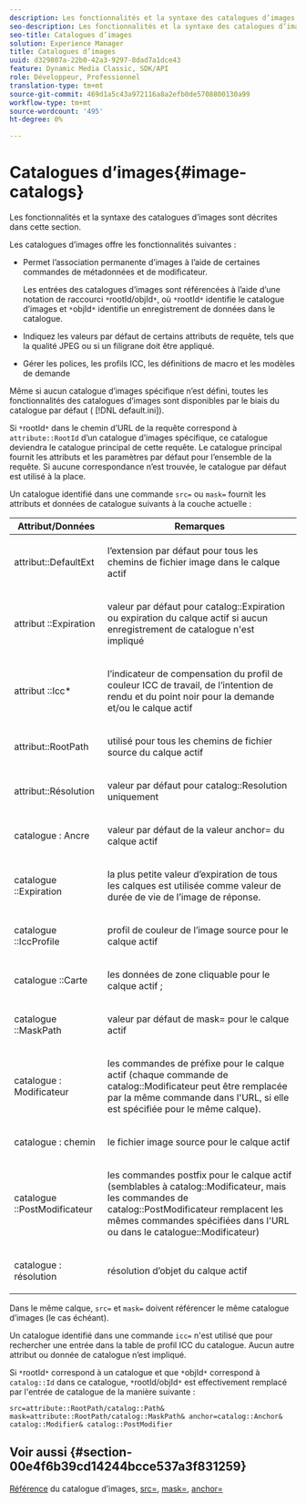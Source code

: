 ```yaml
---
description: Les fonctionnalités et la syntaxe des catalogues d’images sont décrites dans cette section.
seo-description: Les fonctionnalités et la syntaxe des catalogues d’images sont décrites dans cette section.
seo-title: Catalogues d’images
solution: Experience Manager
title: Catalogues d’images
uuid: d329807a-22b0-42a3-9297-8dad7a1dce43
feature: Dynamic Media Classic, SDK/API
role: Développeur, Professionnel
translation-type: tm+mt
source-git-commit: 469d1a5c43a972116a8a2efb0de5708800130a99
workflow-type: tm+mt
source-wordcount: '495'
ht-degree: 0%

---
```



# Catalogues d’images{#image-catalogs}

Les fonctionnalités et la syntaxe des catalogues d’images sont décrites dans cette section.

Les catalogues d’images offre les fonctionnalités suivantes :

* Permet l’association permanente d’images à l’aide de certaines commandes de métadonnées et de modificateur.

   Les entrées des catalogues d’images sont référencées à l’aide d’une notation de raccourci `*`rootId/objId`*`, où `*`rootId`*` identifie le catalogue d’images et `*`objId`*` identifie un enregistrement de données dans le catalogue.
* Indiquez les valeurs par défaut de certains attributs de requête, tels que la qualité JPEG ou si un filigrane doit être appliqué.
* Gérer les polices, les profils ICC, les définitions de macro et les modèles de demande

Même si aucun catalogue d’images spécifique n’est défini, toutes les fonctionnalités des catalogues d’images sont disponibles par le biais du catalogue par défaut ( [!DNL default.ini]).

Si `*`rootId`*` dans le chemin d’URL de la requête correspond à `attribute::RootId` d’un catalogue d’images spécifique, ce catalogue deviendra le catalogue principal de cette requête. Le catalogue principal fournit les attributs et les paramètres par défaut pour l’ensemble de la requête. Si aucune correspondance n’est trouvée, le catalogue par défaut est utilisé à la place.

Un catalogue identifié dans une commande `src=` ou `mask=` fournit les attributs et données de catalogue suivants à la couche actuelle :

<table id="table_D3FA66EA5D054745900DE5A120885AA8"> 
 <thead> 
  <tr> 
   <th class="entry"> <b> Attribut/Données</b> </th> 
   <th class="entry"> <b> Remarques</b> </th> 
  </tr> 
 </thead>
 <tbody> 
  <tr> 
   <td> <p> <span class="codeph"> attribut::DefaultExt</span> </p> </td> 
   <td> <p> l’extension par défaut pour tous les chemins de fichier image dans le calque actif </p> </td> 
  </tr> 
  <tr> 
   <td> <p> <span class="codeph"> attribut ::Expiration</span> </p> </td> 
   <td> <p> valeur par défaut pour <span class="codeph"> catalog::Expiration</span> ou expiration du calque actif si aucun enregistrement de catalogue n'est impliqué </p> </td> 
  </tr> 
  <tr> 
   <td> <p> <span class="codeph"> attribut ::Icc*</span> </p> </td> 
   <td> <p> l’indicateur de compensation du profil de couleur ICC de travail, de l’intention de rendu et du point noir pour la demande et/ou le calque actif </p> </td> 
  </tr> 
  <tr> 
   <td> <p> <span class="codeph"> attribut::RootPath</span> </p> </td> 
   <td> <p> utilisé pour tous les chemins de fichier source du calque actif </p> </td> 
  </tr> 
  <tr> 
   <td> <p> <span class="codeph"> attribut::Résolution</span> </p> </td> 
   <td> <p> valeur par défaut pour <span class="codeph"> catalog::Resolution</span> uniquement </p> </td> 
  </tr> 
  <tr> 
   <td> <p> <span class="codeph"> catalogue : Ancre</span> </p> </td> 
   <td> <p> valeur par défaut de la valeur <span class="codeph"> anchor=</span> du calque actif </p> </td> 
  </tr> 
  <tr> 
   <td> <p> <span class="codeph"> catalogue ::Expiration</span> </p> </td> 
   <td> <p> la plus petite valeur d’expiration de tous les calques est utilisée comme valeur de durée de vie de l’image de réponse. </p> </td> 
  </tr> 
  <tr> 
   <td> <p> <span class="codeph"> catalogue ::IccProfile</span> </p> </td> 
   <td> <p> profil de couleur de l’image source pour le calque actif </p> </td> 
  </tr> 
  <tr> 
   <td> <p> <span class="codeph"> catalogue ::Carte</span> </p> </td> 
   <td> <p> les données de zone cliquable pour le calque actif ; </p> </td> 
  </tr> 
  <tr> 
   <td> <p> <span class="codeph"> catalogue ::MaskPath</span> </p> </td> 
   <td> <p> valeur par défaut de <span class="codeph"> mask=</span> pour le calque actif </p> </td> 
  </tr> 
  <tr> 
   <td> <p> <span class="codeph"> catalogue : Modificateur</span> </p> </td> 
   <td> <p> les commandes de préfixe pour le calque actif (chaque commande de <span class="codeph"> catalog::Modificateur</span> peut être remplacée par la même commande dans l'URL, si elle est spécifiée pour le même calque). </p> </td> 
  </tr> 
  <tr> 
   <td> <p> <span class="codeph"> catalogue : chemin</span> </p> </td> 
   <td> <p> le fichier image source pour le calque actif </p> </td> 
  </tr> 
  <tr> 
   <td> <p> <span class="codeph"> catalogue ::PostModificateur</span> </p> </td> 
   <td> <p> les commandes postfix pour le calque actif (semblables à <span class="codeph"> catalog::Modificateur</span>, mais les commandes de <span class="codeph"> catalog::PostModificateur</span> remplacent les mêmes commandes spécifiées dans l'URL ou dans le <span class="codeph"> catalogue::Modificateur</span>) </p> </td> 
  </tr> 
  <tr> 
   <td> <p> <span class="codeph"> catalogue : résolution</span> </p> </td> 
   <td> <p> résolution d’objet du calque actif </p> </td> 
  </tr> 
 </tbody> 
</table>

Dans le même calque, `src=` et `mask=` doivent référencer le même catalogue d’images (le cas échéant).

Un catalogue identifié dans une commande `icc=` n&#39;est utilisé que pour rechercher une entrée dans la table de profil ICC du catalogue. Aucun autre attribut ou donnée de catalogue n’est impliqué.

Si `*`rootId`*` correspond à un catalogue et que `*`objId`*` correspond à `catalog::Id` dans ce catalogue, `*`rootId/objId`*` est effectivement remplacé par l&#39;entrée de catalogue de la manière suivante :

`src=attribute::RootPath/catalog::Path& mask=attribute::RootPath/catalog::MaskPath& anchor=catalog::Anchor& catalog::Modifier& catalog::PostModifier`

## Voir aussi {#section-00e4f6b39cd14244bcce537a3f831259}

[Référence](../../../../../is-api/image-catalog/image-serving-api-ref/c-image-catalog-reference/c-overview/c-overview.md#concept-9ce2b6a133de45f783e95cabc5810ac3) du catalogue d’images,  [src=](../../../../../is-api/http-ref/image-serving-api-ref/c-http-protocol-reference/c-command-reference/r-src.md#reference-f6506637778c4c69bf106a7924a91ab1),  [mask=](../../../../../is-api/http-ref/image-serving-api-ref/c-http-protocol-reference/c-command-reference/r-mask.md#reference-922254e027404fb890b850e2723ee06e),  [anchor=](../../../../../is-api/http-ref/image-serving-api-ref/c-http-protocol-reference/c-command-reference/r-anchor.md#reference-6661e548ab284b82828d8d94c8ddeb7c)
